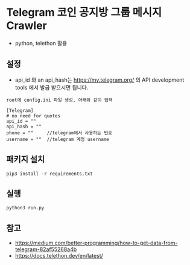 # Telegram 코인 공지방 그룹 메시지 Crawler

- python, telethon 활용

## 설정

- api_id 와 an api_hash는 https://my.telegram.org/ 의 API development tools 에서 발급 받으시면 됩니다.

```
root에 config.ini 파일 생성, 아래와 같이 입력

[Telegram]
# no need for quotes
api_id = ""
api_hash = ""
phone = ""     //telegram에서 사용하는 번호
username = ""  //telegram 계정 username

```

## 패키지 설치

```
pip3 install -r requirements.txt
```

## 실행

```
python3 run.py
```

## 참고

- https://medium.com/better-programming/how-to-get-data-from-telegram-82af55268a4b
- https://docs.telethon.dev/en/latest/
